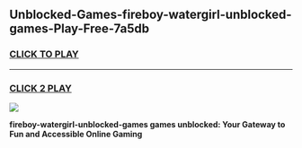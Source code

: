 
## Unblocked-Games-fireboy-watergirl-unblocked-games-Play-Free-7a5db
<h3>
<a href="https://premium76.site?title=fireboy-watergirl-unblocked-games&ref=18A">CLICK TO PLAY</a></h3>
<hr>

<h3>
<a href="https://premium76.site?title=fireboy-watergirl-unblocked-games&ref=18A">CLICK 2 PLAY</a>
  
</h3>

<a href="https://premium76.site?title=fireboy-watergirl-unblocked-games&ref=18A"><img src="https://clearcache.store/games.png"></a>


**fireboy-watergirl-unblocked-games games unblocked: Your Gateway to Fun and Accessible Online Gaming**
